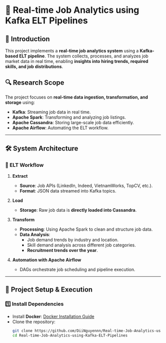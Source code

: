 # 🏢 Real-time Job Analytics using Kafka ELT Pipelines

## 📌 Introduction

This project implements a **real-time job analytics system** using a **Kafka-based ELT pipeline**. The system collects, processes, and analyzes job market data in real time, enabling **insights into hiring trends, required skills, and job distributions**.

## 🔍 Research Scope

The project focuses on **real-time data ingestion, transformation, and storage** using:
- **Kafka**: Streaming job data in real time.
- **Apache Spark**: Transforming and analyzing job listings.
- **Apache Cassandra**: Storing large-scale job data efficiently.
- **Apache Airflow**: Automating the ELT workflow.

---

## 🛠 System Architecture

### 🔹 ELT Workflow
1. **Extract**
   - **Source**: Job APIs (LinkedIn, Indeed, VietnamWorks, TopCV, etc.).
   - **Format**: JSON data streamed into Kafka topics.

2. **Load**
   - **Storage**: Raw job data is **directly loaded into Cassandra**.

3. **Transform**
   - **Processing**: Using Apache Spark to clean and structure job data.
   - **Data Analysis**:
     - Job demand trends by industry and location.
     - Skill demand analysis across different job categories.
     - **Recruitment trends over the year**.

4. **Automation with Apache Airflow**
   - DAGs orchestrate job scheduling and pipeline execution.

---

## 🚀 Project Setup & Execution

### 1️⃣ Install Dependencies
- Install **Docker**: [Docker Installation Guide](https://docs.docker.com/get-docker/)
- Clone the repository:
  ```bash
  git clone https://github.com/DiiNguyennn/Real-time-Job-Analytics-using-Kafka-ELT-Pipelines.git
  cd Real-time-Job-Analytics-using-Kafka-ELT-Pipelines
